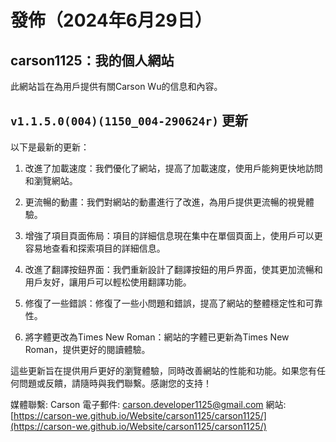# 發佈（2024年6月29日）

## carson1125：我的個人網站
此網站旨在為用戶提供有關Carson Wu的信息和內容。

## `v1.1.5.0(004)(1150_004-290624r)` 更新

以下是最新的更新：

1. 改進了加載速度：我們優化了網站，提高了加載速度，使用戶能夠更快地訪問和瀏覽網站。

2. 更流暢的動畫：我們對網站的動畫進行了改進，為用戶提供更流暢的視覺體驗。

3. 增強了項目頁面佈局：項目的詳細信息現在集中在單個頁面上，使用戶可以更容易地查看和探索項目的詳細信息。

4. 改進了翻譯按鈕界面：我們重新設計了翻譯按鈕的用戶界面，使其更加流暢和用戶友好，讓用戶可以輕松使用翻譯功能。

5. 修復了一些錯誤：修復了一些小問題和錯誤，提高了網站的整體穩定性和可靠性。

6. 將字體更改為Times New Roman：網站的字體已更新為Times New Roman，提供更好的閱讀體驗。

這些更新旨在提供用戶更好的瀏覽體驗，同時改善網站的性能和功能。如果您有任何問題或反饋，請隨時與我們聯繫。感謝您的支持！

媒體聯繫:
Carson
電子郵件: [carson.developer1125@gmail.com](mailto:carson.developer1125@gmail.com)
網站: [https://carson-we.github.io/Website/carson1125/carson1125/](https://carson-we.github.io/Website/carson1125/carson1125/)
